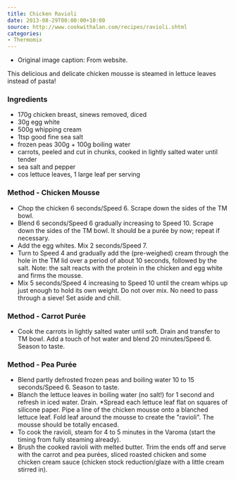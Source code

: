 ```yaml
---
title: Chicken Ravioli
date: 2013-08-29T00:00:00+10:00
source: http://www.cookwithalan.com/recipes/ravioli.shtml
categories:
- Thermomix
---
```







* Original image caption: From website.



This delicious and delicate chicken mousse is steamed in lettuce leaves
instead of pasta!

### Ingredients

* 170g chicken breast, sinews removed, diced 
* 30g egg white 
* 500g whipping cream 
* 1tsp good fine sea salt 
* frozen peas 300g + 100g boiling water
* carrots, peeled and cut in chunks, cooked in lightly salted water until tender 
* sea salt and pepper 
* cos lettuce leaves, 1 large leaf per serving

### Method - Chicken Mousse

* Chop the chicken 6 seconds/Speed 6. Scrape down the sides of the TM bowl. 
* Blend 6 seconds/Speed 6 gradually increasing to Speed 10. Scrape down the sides of the TM bowl. It should be a purée by now; repeat if necessary. 
* Add the egg whites. Mix 2 seconds/Speed 7. 
* Turn to Speed 4 and gradually add the (pre-weighed) cream through the hole in the TM lid over a period of about 10 seconds, followed by the salt. Note: the salt reacts with the protein in the chicken and egg white and firms the mousse. 
* Mix 5 seconds/Speed 4 increasing to Speed 10 until the cream whips up just enough to hold its own weight. Do not over mix. No need to pass through a sieve! Set aside and chill. 

### Method - Carrot Purée

* Cook the carrots in lightly salted water until soft. Drain and transfer to TM bowl. Add a touch of hot water and blend 20 minutes/Speed 6. Season to taste. 

### Method - Pea Purée

* Blend partly defrosted frozen peas and boiling water 10 to 15 seconds/Speed 6. Season to taste. 
* Blanch the lettuce leaves in boiling water (no salt!) for 1 second and refresh in iced water. Drain. *Spread each lettuce leaf flat on squares of silicone paper. Pipe a line of the chicken mousse onto a blanched lettuce leaf. Fold leaf around the mousse to create the "ravioli". The mousse should be totally encased. 
* To cook the ravioli, steam for 4 to 5 minutes in the Varoma (start the timing from fully steaming already). 
* Brush the cooked ravioli with melted butter. Trim the ends off and serve with the carrot and pea purées, sliced roasted chicken and some chicken cream sauce (chicken stock reduction/glaze with a little cream stirred in).
